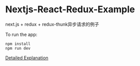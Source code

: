 # Nextjs-React-Redux-Example

next.js + redux + redux-thunk异步请求的例子 

To run the app:

```
npm install
npm run dev
```

[Detailed Explanation](https://dev.to/waqasabbasi/server-side-rendered-app-with-next-js-react-and-redux-38gf)
